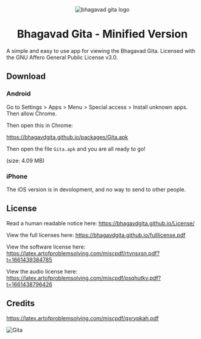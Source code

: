 <div align="center">
<img src="https://user-images.githubusercontent.com/68869672/209040790-afb6efcf-e254-4274-97f5-44fdf66691bf.png" alt="bhagavad gita logo">

<h1>Bhagavad Gita - Minified Version</h1>
</div>

A simple and easy to use app for viewing the Bhagavad Gita. Licensed with the GNU Affero General Public License v3.0.

## Download

### Android

Go to Settings > Apps > Menu > Special access > Install unknown apps.
Then allow Chrome.

Then open this in Chrome:

https://bhagavdgita.github.io/packages/Gita.apk

Then open the file `Gita.apk` and you are all ready to go!

(size: 4.09 MB)

### iPhone

The iOS version is in devolopment, and no way to send to other people.

## License

Read a human readable notice here: https://bhagavdgita.github.io/License/

View the full licenses here: https://bhagavdgita.github.io/fulllicense.pdf

View the software license here: https://latex.artofproblemsolving.com/miscpdf/rtynsxsn.pdf?t=1661439384785

View the audio license here: https://latex.artofproblemsolving.com/miscpdf/psqhutkv.pdf?t=1661438796426

## Credits
https://latex.artofproblemsolving.com/miscpdf/qxrypkah.pdf



![Gita](https://user-images.githubusercontent.com/68869672/209044835-53ebd45e-4dd3-4c30-9165-fcd786564f34.png)
